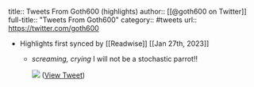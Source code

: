title:: Tweets From Goth600 (highlights)
author:: [[@goth600 on Twitter]]
full-title:: "Tweets From Goth600"
category:: #tweets
url:: https://twitter.com/goth600

- Highlights first synced by [[Readwise]] [[Jan 27th, 2023]]
	- *screaming, crying* I will not be a stochastic parrot!! 
	  
	  ![](https://pbs.twimg.com/media/Fh8qHFbUUAA0wC5.jpg) ([View Tweet](https://twitter.com/goth600/status/1594039098297450496))